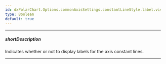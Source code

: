 ```yaml
---
id: dxPolarChart.Options.commonAxisSettings.constantLineStyle.label.visible
type: Boolean
default: true
---
```

---
##### shortDescription
Indicates whether or not to display labels for the axis constant lines.

---

